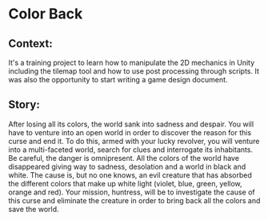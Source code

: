 # Color Back
## Context:
It's a training project to learn how to manipulate the 2D mechanics in Unity including the tilemap tool and how to use post processing through scripts. It was also the opportunity to start writing a game design document.

## Story:
After losing all its colors, the world sank into sadness and despair. You will have to venture into an open world in order to discover the reason for this curse and end it. To do this, armed with your lucky revolver, you will venture into a multi-faceted world, search for clues and interrogate its inhabitants. Be careful, the danger is omnipresent.
All the colors of the world have disappeared giving way to sadness, desolation and a world in black and white. The cause is, but no one knows, an evil creature that has absorbed the different colors that make up white light (violet, blue, green, yellow, orange and red). Your mission, huntress, will be to investigate the cause of this curse and eliminate the creature in order to bring back all the colors and save the world.
